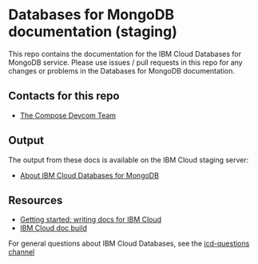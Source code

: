 # Databases for MongoDB documentation (staging)

This repo contains the documentation for the IBM Cloud Databases for MongoDB service. Please use issues / pull requests in this repo for any changes or problems in the Databases for MongoDB documentation.

## Contacts for this repo

- [The Compose Devcom Team](https://github.ibm.com/orgs/Bluemix-Docs/teams/compose-devcom)

## Output

The output from these docs is available on the IBM Cloud staging server: 

- [About IBM Cloud Databases for MongoDB](https://console.test.cloud.ibm.com/docs/services/databases-for-mongodb)

## Resources

- [Getting started: writing docs for IBM Cloud](https://dev-console.stage1.bluemix.net/docs/developing/writing/index.html)
- [IBM Cloud doc build](https://dev-console.stage1.bluemix.net/docs/developing/build/index.html)

For general questions about IBM Cloud Databases, see the [icd-questions channel](https://ibm-cloudplatform.slack.com/messages/C534XRCF3/)